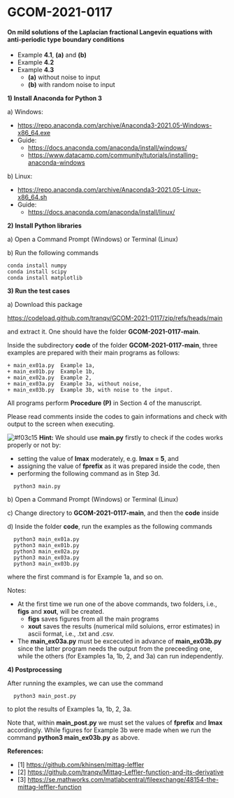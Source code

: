 # GCOM-2021-0117

#### **On mild solutions of the Laplacian fractional Langevin equations with anti-periodic type boundary conditions**

+ Example **4.1**, **(a)** and **(b)** 
+ Example **4.2**
+ Example **4.3** 
  + **(a)** without noise to input
  + **(b)** with random noise to input 

**1) Install Anaconda for Python 3** 

  a) Windows: 
  
  + https://repo.anaconda.com/archive/Anaconda3-2021.05-Windows-x86_64.exe
  + Guide: 
      + https://docs.anaconda.com/anaconda/install/windows/
      + https://www.datacamp.com/community/tutorials/installing-anaconda-windows

  b) Linux: 
  + https://repo.anaconda.com/archive/Anaconda3-2021.05-Linux-x86_64.sh
  + Guide:     
    + https://docs.anaconda.com/anaconda/install/linux/

**2) Install Python libraries**

  a) Open a Command Prompt (Windows) or Terminal (Linux)
  
  b) Run the following commands
  
    conda install numpy
    conda install scipy
    conda install matplotlib

**3) Run the test cases**

  a) Download this package 
  
  https://codeload.github.com/tranqv/GCOM-2021-0117/zip/refs/heads/main
  
  and extract it. One should have the folder **GCOM-2021-0117-main**.
  
  Inside the subdirectory **code** of the folder **GCOM-2021-0117-main**, three examples are prepared with their main programs as follows:
     
    + main_ex01a.py  Example 1a,  
    + main_ex01b.py  Example 1b, 
    + main_ex02a.py  Example 2,  
    + main_ex03a.py  Example 3a, without noise,
    + main_ex03b.py  Example 3b, with noise to the input. 

  All programs perform **Procedure (P)** in Section 4 of the manuscript. 
  
  Please read comments inside the codes to gain informations and check with output to the screen when executing.
  
  ![#f03c15](https://via.placeholder.com/15/f03c15/000000?text=+)
  **Hint:** We should use **main.py** firstly to check if the codes works properly or not by: 
  + setting the value of **lmax** moderately, e.g. **lmax = 5**, and 
  + assigning the value of **fprefix** as it was prepared inside the code, then 
  + performing the following command as in Step 3d.
``` 
  python3 main.py
```

  b) Open a Command Prompt (Windows) or Terminal (Linux)
  
  c) Change directory to **GCOM-2021-0117-main**, and then the **code** inside 
  
  d) Inside the folder **code**, run the examples as the following commands 
  
      python3 main_ex01a.py
      python3 main_ex01b.py
      python3 main_ex02a.py
      python3 main_ex03a.py
      python3 main_ex03b.py
    
  where the first command is for Example 1a, and so on.
    
  Notes:
  + At the first time we run one of the above commands, two folders, i.e., **figs** and **xout**, will be created.
    + **figs** saves figures from all the main programs
    + **xout** saves the results (numerical mild soluions, error estimates) in ascii format, i.e., .txt and .csv.
  + The **main_ex03a.py** must be excecuted in advance of **main_ex03b.py** since the latter program needs the output 
  from the preceeding one, while the others (for Examples 1a, 1b, 2, and 3a) can run independently.
      
**4) Postprocessing**
   
  After running the examples, we can use the command 
  
      python3 main_post.py
      
  to plot the results of Examples 1a, 1b, 2, 3a. 
  
  Note that, within **main_post.py** we must set the values of **fprefix** and **lmax** accordingly.
  While figures for Example 3b were made when we run the command **python3 main_ex03b.py** as above.
    

**References:**

+ [1] https://github.com/khinsen/mittag-leffler
+ [2] https://github.com/tranqv/Mittag-Leffler-function-and-its-derivative
+ [3] https://se.mathworks.com/matlabcentral/fileexchange/48154-the-mittag-leffler-function
